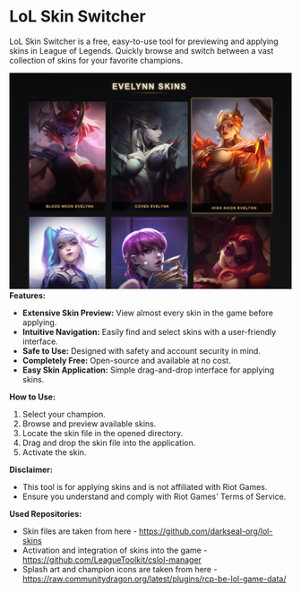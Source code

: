 # LoL Skin Switcher

LoL Skin Switcher is a free, easy-to-use tool for previewing and applying skins in League of Legends. Quickly browse and switch between a vast collection of skins for your favorite champions.

![](img/2.png)
**Features:**

*   **Extensive Skin Preview:** View almost every skin in the game before applying.
*   **Intuitive Navigation:** Easily find and select skins with a user-friendly interface.
*   **Safe to Use:** Designed with safety and account security in mind.
*   **Completely Free:** Open-source and available at no cost.
*   **Easy Skin Application:** Simple drag-and-drop interface for applying skins.

**How to Use:**

1.  Select your champion.
2.  Browse and preview available skins.
3.  Locate the skin file in the opened directory.
4.  Drag and drop the skin file into the application.
5.  Activate the skin.

**Disclaimer:**

*   This tool is for applying skins and is not affiliated with Riot Games.
*   Ensure you understand and comply with Riot Games' Terms of Service.

**Used Repositories:**

*   Skin files are taken from here - https://github.com/darkseal-org/lol-skins
*   Activation and integration of skins into the game - https://github.com/LeagueToolkit/cslol-manager
*   Splash art and champion icons are taken from here - https://raw.communitydragon.org/latest/plugins/rcp-be-lol-game-data/
